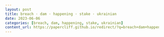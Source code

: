 ```yaml
---
layout: post
title: breach · dam · happening · stake · ukrainian
date: 2023-06-06
categories: [breach, dam, happening, stake, ukrainian]
content_url: https://papercliff.github.io/redirect/?q=breach+dam+happening+stake+ukrainian&tbs=cdr:1,cd_min:6/5/2023,cd_max:6/7/2023
---
```

